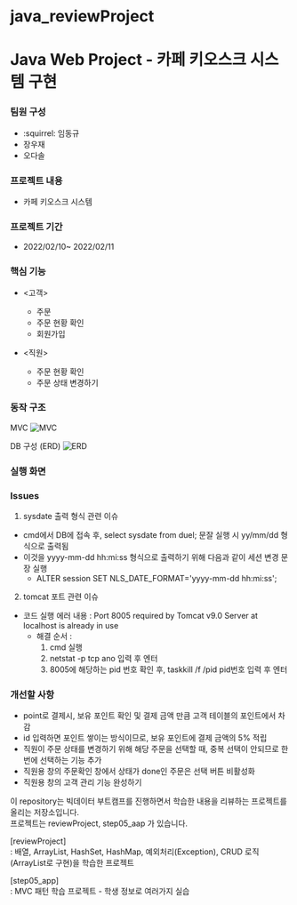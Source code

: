 # java_reviewProject
Java Web Project - 카페 키오스크 
시스템 구현
===============
### 팀원 구성
- :squirrel: 임동규
- 장우재
- 오다솔

### 프로젝트 내용
- 카페 키오스크 시스템

### 프로젝트 기간
- 2022/02/10~ 2022/02/11

### 핵심 기능
- <고객>
  - 주문
  - 주문 현황 확인
  - 회원가입

- <직원>
  - 주문 현황 확인
  - 주문 상태 변경하기

### 동작 구조
MVC
![MVC](https://user-images.githubusercontent.com/97461823/154696471-73d62bae-7450-440d-8fdc-21e15e978bc9.JPG)


DB 구성 (ERD)
![ERD](https://user-images.githubusercontent.com/97461823/154696867-72c89b79-134c-4eee-a5f0-39bf196bced0.JPG)

### 실행 화면

### Issues
1. sysdate 출력 형식 관련 이슈
  - cmd에서 DB에 접속 후, select sysdate from duel; 문잘 실행 시 yy/mm/dd 형식으로 출력됨
  - 이것을 yyyy-mm-dd hh:mi:ss 형식으로 출력하기 위해 다음과 같이 세션 변경 문장 실행
    - ALTER session SET NLS_DATE_FORMAT='yyyy-mm-dd hh:mi:ss';

2. tomcat 포트 관련 이슈
  - 코드 실행 에러 내용 : Port 8005 required by Tomcat v9.0 Server at localhost is already in use
    - 해결 순서 :
      1. cmd 실행
      2. netstat -p tcp ano 입력 후 엔터
      3. 8005에 해당하는 pid 번호 확인 후, taskkill /f /pid pid번호 입력 후 엔터

### 개선할 사항
- point로 결제시, 보유 포인트 확인 및 결제 금액 만큼 고객 테이블의 포인트에서 차감 
- id 입력하면 포인트 쌓이는 방식이므로, 보유 포인트에 결제 금액의 5% 적립
- 직원이 주문 상태를 변경하기 위해 해당 주문을 선택할 때, 중복 선택이 안되므로 한번에 선택하는 기능 추가
- 직원용 창의 주문확인 창에서 상태가 done인 주문은 선택 버튼 비활성화
- 직원용 창의 고객 관리 기능 완성하기










이 repository는 빅데이터 부트캠프를 진행하면서 학습한 내용을 리뷰하는 프로젝트를 올리는 저장소입니다.  
프로젝트는 reviewProject, step05_aap 가 있습니다.  


[reviewProject]  
: 배열, ArrayList, HashSet, HashMap, 예외처리(Exception), CRUD 로직(ArrayList로 구현)을 학습한 프로젝트

[step05_app]  
: MVC 패턴 학습 프로젝트 - 학생 정보로 여러가지 실습

